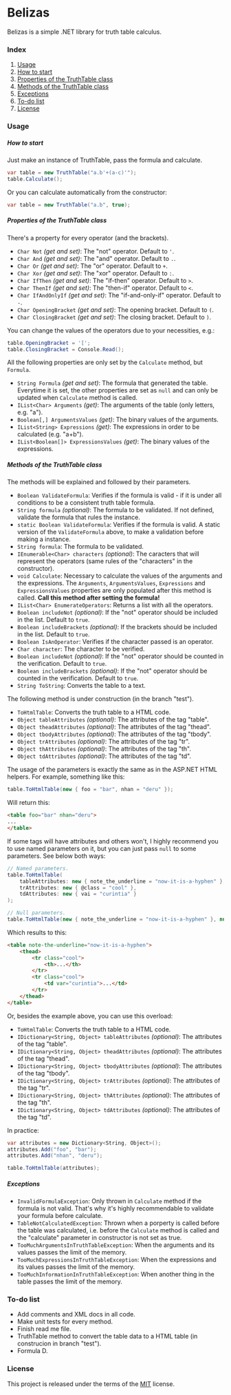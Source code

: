 # Belizas
Belizas is a simple .NET library for truth table calculus.

### Index
1. [Usage](#usage)
 1. [How to start](#how-to-start)
 2. [Properties of the TruthTable class](#properties-of-the-truthtable-class)
 3. [Methods of the TruthTable class](#methods-of-the-truthtable-class)
 4. [Exceptions](#exceptions)
2. [To-do list](#to-do-list)
3. [License](#license)

### Usage
##### How to start
Just make an instance of TruthTable, pass the formula and calculate.
```c#
var table = new TruthTable("a.b'+(a-c)'");
table.Calculate();
```
Or you can calculate automatically from the constructor:
```c#
var table = new TruthTable("a.b", true);
```

##### Properties of the TruthTable class
There's a property for every operator (and the brackets).
* `Char Not` *(get and set)*: The "not" operator. Default to `'`.
* `Char And` *(get and set)*: The "and" operator. Default to `.`.
* `Char Or` *(get and set)*: The "or" operator. Default to `+`.
* `Char Xor` *(get and set)*: The "xor" operator. Default to `:`.
* `Char IfThen` *(get and set)*: The "if-then" operator. Default to `>`.
* `Char ThenIf` *(get and set)*: The "then-if" operator. Default to `<`.
* `Char IfAndOnlyIf` *(get and set)*: The "if-and-only-if" operator. Default to `-`.
* `Char OpeningBracket` *(get and set)*: The opening bracket. Default to `(`.
* `Char ClosingBracket` *(get and set)*: The closing bracket. Default to `)`.

You can change the values of the operators due to your necessities, e.g.:
```c#
table.OpeningBracket = '[';
table.ClosingBracket = Console.Read();
```

All the following properties are only set by the `Calculate` method, but `Formula`.
* `String Formula` *(get and set)*: The formula that generated the table. Everytime it is set, the other properties are set as `null` and can only be updated when `Calculate` method is called.
* `IList<Char> Arguments` *(get)*: The arguments of the table (only letters, e.g. "a").
* `Boolean[,] ArgumentsValues` *(get)*: The binary values of the arguments.
* `IList<String> Expressions` *(get)*: The expressions in order to be calculated (e.g. "a+b").
* `IList<Boolean[]> ExpressionsValues` *(get)*: The binary values of the expressions.

##### Methods of the TruthTable class
The methods will be explained and followed by their parameters.
* `Boolean ValidateFormula`: Verifies if the formula is valid - if it is under all conditions to be a consistent truth table formula.
 * `String formula` *(optional)*: The formula to be validated. If not defined, validate the formula that rules the instance.
* `static Boolean ValidateFormula`: Verifies if the formula is valid. A static version of the `ValidateFormula` above, to make a validation before making a instance.
 * `String formula`: The formula to be validated.
 * `IEnumerable<Char> characters` *(optional)*: The caracters that will represent the operators (same rules of the "characters" in the constructor).
* `void Calculate`: Necessary to calculate the values of the arguments and the expressions. The `Arguments`, `ArgumentsValues`, `Expressions` and `ExpressionsValues` properties are only populated after this method is called. **Call this method after setting the formula!**
* `IList<Char> EnumerateOperators`: Returns a list with all the operators.
 * `Boolean includeNot` *(optional)*: If the "not" operator should be included in the list. Default to `true`.
 * `Boolean includeBrackets` *(optional)*: If the brackets should be included in the list. Default to `true`.
* `Boolean IsAnOperator`: Verifies if the character passed is an operator.
 * `Char character`: The character to be verified.
 * `Boolean includeNot` *(optional)*: If the "not" operator should be counted in the verification. Default to `true`.
 * `Boolean includeBrackets` *(optional)*: If the "not" operator should be counted in the verification. Default to `true`.
* `String ToString`: Converts the table to a text.

The following method is under construction (in the branch "test").
* `ToHtmlTable`: Converts the truth table to a HTML code.
 * `Object tableAttributes` *(optional)*: The attributes of the tag "table".
 * `Object theadAttributes` *(optional)*: The attributes of the tag "thead".
 * `Object tbodyAttributes` *(optional)*: The attributes of the tag "tbody".
 * `Object trAttributes` *(optional)*: The attributes of the tag "tr".
 * `Object thAttributes` *(optional)*: The attributes of the tag "th".
 * `Object tdAttributes` *(optional)*: The attributes of the tag "td".

The usage of the parameters is exactly the same as in the ASP.NET HTML helpers. For example, something like this:
```c#
table.ToHtmlTable(new { foo = "bar", nhan = "deru" });
```
Will return this:
```html
<table foo="bar" nhan="deru">
...
</table>
```
If some tags will have attributes and others won't, I highly recommend you to use named parameters on it, but you can just pass `null` to some parameters. See below both ways:
```c#
// Named parameters.
table.ToHtmlTable(
    tableAttributes: new { note_the_underline = "now-it-is-a-hyphen" },
    trAttributes: new { @class = "cool" },
    tdAttributes: new { vai = "curintia" }
);

// Null parameters.
table.ToHtmlTable(new { note_the_underline = "now-it-is-a-hyphen" }, null, null, new { @class ="cool" }, null, new { vai = "curintia" });
```
Which results to this:
```html
<table note-the-underline="now-it-is-a-hyphen">
    <thead>
        <tr class="cool">
            <th>...</th>
        </tr>
        <tr class="cool">
            <td var="curintia">...</td>
        </tr>
    </thead>
</table>
```

Or, besides the example above, you can use this overload:
* `ToHtmlTable`: Converts the truth table to a HTML code.
 * `IDictionary<String, Object> tableAttributes` *(optional)*: The attributes of the tag "table".
 * `IDictionary<String, Object> theadAttributes` *(optional)*: The attributes of the tag "thead".
 * `IDictionary<String, Object> tbodyAttributes` *(optional)*: The attributes of the tag "tbody".
 * `IDictionary<String, Object> trAttributes` *(optional)*: The attributes of the tag "tr".
 * `IDictionary<String, Object> thAttributes` *(optional)*: The attributes of the tag "th".
 * `IDictionary<String, Object> tdAttributes` *(optional)*: The attributes of the tag "td".

In practice:
```c#
var attributes = new Dictionary<String, Object>();
attributes.Add("foo", "bar");
attributes.Add("nhan", "deru");

table.ToHtmlTable(attributes);
```

##### Exceptions
* `InvalidFormulaException`: Only thrown in `Calculate` method if the formula is not valid. That's why it's highly recommendable to validate your formula before calculate.
* `TableNotCalculatedException`: Thrown when a porperty is called before the table was calculated, i.e. before the `Calculate` method is called and the "calculate" parameter in constructor is not set as true.
* `TooMuchArgumentsInTruthTableException`: When the arguments and its values passes the limit of the memory.
* `TooMuchExpressionsInTruthTableException`: When the expressions and its values passes the limit of the memory.
* `TooMuchInformationInTruthTableException`: When another thing in the table passes the limit of the memory.

### To-do list
* Add comments and XML docs in all code.
* Make unit tests for every method.
* Finish read me file.
* TruthTable method to convert the table data to a HTML table (in construcion in branch "test").
* Formula D.

### License
This project is released under the terms of the [MIT](http://opensource.org/licenses/MIT) license.
